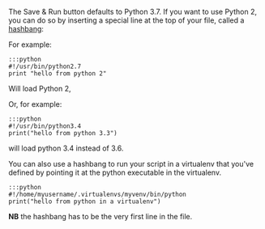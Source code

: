 
<!--
.. title: How can I use a different version of Python for the Save & Run button?
.. slug: SaveAndRunPythonVersion
.. date: 2015-05-13 14:35:28 UTC+01:00
.. tags:
.. category:
.. link:
.. description:
.. type: text
-->



The Save &amp; Run button defaults to Python 3.7. If you want to use Python 2,
you can do so by inserting a special line at the top of your file, called a
[hashbang](https://en.wikipedia.org/wiki/Shebang_%28Unix%29):

For example:

    :::python
    #!/usr/bin/python2.7
    print "hello from python 2"


Will load Python 2,

Or, for example:

    :::python
    #!/usr/bin/python3.4
    print("hello from python 3.3")


will load python 3.4 instead of 3.6.

You can also use a hashbang to run your script in a virtualenv that you've
defined by pointing it at the python executable in the virtualenv.

    :::python
    #!/home/myusername/.virtualenvs/myvenv/bin/python
    print("hello from python in a virtualenv")

**NB** the hashbang has to be the very first line in the file.

